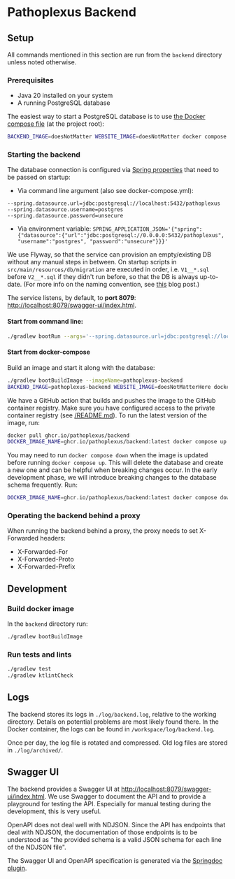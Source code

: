 # Pathoplexus Backend

## Setup

All commands mentioned in this section are run from the `backend` directory unless noted otherwise.

### Prerequisites

* Java 20 installed on your system
* A running PostgreSQL database

The easiest way to start a PostgreSQL database is to use [the Docker compose file](../docker-compose.yml)
(at the project root):

```bash
BACKEND_IMAGE=doesNotMatter WEBSITE_IMAGE=doesNotMatter docker compose up database
```

### Starting the backend

The database connection is configured via
[Spring properties](https://docs.spring.io/spring-boot/docs/current/reference/html/features.html#features.external-config)
that need to be passed on startup:

* Via command line argument (also see docker-compose.yml): 
```
--spring.datasource.url=jdbc:postgresql://localhost:5432/pathoplexus
--spring.datasource.username=postgres
--spring.datasource.password=unsecure
```
* Via environment variable: `SPRING_APPLICATION_JSON='{"spring":{"datasource":{"url":"jdbc:postgresql://0.0.0.0:5432/pathoplexus", "username":"postgres", "password":"unsecure"}}}'`

We use Flyway, so that the service can provision an empty/existing DB without any manual steps in between. On startup scripts in `src/main/resources/db/migration` are executed in order, i.e. `V1__*.sql` before `V2__*.sql` if they didn't run before, so that the DB is always up-to-date. (For more info on the naming convention, see [this](https://www.red-gate.com/blog/database-devops/flyway-naming-patterns-matter) blog post.)

The service listens, by default, to **port 8079**: <http://localhost:8079/swagger-ui/index.html>.

#### Start from command line: 
```bash
./gradlew bootRun --args='--spring.datasource.url=jdbc:postgresql://localhost:5432/pathoplexus --spring.datasource.username=postgres --spring.datasource.password=unsecure'
```

#### Start from docker-compose

Build an image and start it along with the database:

```bash
./gradlew bootBuildImage --imageName=pathoplexus-backend
BACKEND_IMAGE=pathoplexus-backend WEBSITE_IMAGE=doesNotMatterHere docker compose -f ../docker-compose.yml up backend
```

We have a GitHub action that builds and pushes the image to the GitHub container registry.
Make sure you have configured access to the private container registry (see [/README.md](../README.md)).
To run the latest version of the image, run:

```bash
docker pull ghcr.io/pathoplexus/backend
DOCKER_IMAGE_NAME=ghcr.io/pathoplexus/backend:latest docker compose up
```

You may need to run `docker compose down` when the image is updated before running `docker compose up`.
This will delete the database and create a new one and can be helpful when breaking changes occur.
In the early development phase, we will introduce breaking changes to the database schema frequently.
Run:

```bash
DOCKER_IMAGE_NAME=ghcr.io/pathoplexus/backend:latest docker compose down
```

### Operating the backend behind a proxy

When running the backend behind a proxy, the proxy needs to set X-Forwarded headers:

* X-Forwarded-For
* X-Forwarded-Proto
* X-Forwarded-Prefix

## Development

### Build docker image

In the `backend` directory run:

```bash
./gradlew bootBuildImage
```

### Run tests and lints

```bash
./gradlew test
./gradlew ktlintCheck
```

## Logs

The backend stores its logs in `./log/backend.log`, relative to the working directory.
Details on potential problems are most likely found there.
In the Docker container, the logs can be found in `/workspace/log/backend.log`.

Once per day, the log file is rotated and compressed. Old log files are stored in `./log/archived/`.

## Swagger UI

The backend provides a Swagger UI at <http://localhost:8079/swagger-ui/index.html>.
We use Swagger to document the API and to provide a playground for testing the API.
Especially for manual testing during the development, this is very useful.

OpenAPI does not deal well with NDJSON. 
Since the API has endpoints that deal with NDJSON, the documentation of those endpoints is to be understood as
"the provided schema is a valid JSON schema for each line of the NDJSON file".

The Swagger UI and OpenAPI specification is generated via the [Springdoc plugin](https://springdoc.org/).
